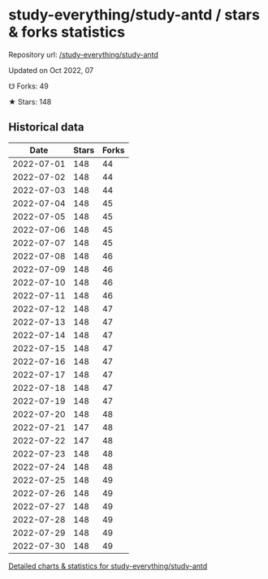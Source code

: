 # study-everything/study-antd / stars & forks statistics

Repository url: [/study-everything/study-antd](https://github.com/study-everything/study-antd)

Updated on Oct 2022, 07

☋ Forks: 49

★ Stars: 148

## Historical data
| Date | Stars | Forks |
|------|-------|-------|
| 2022-07-01 | 148 | 44 | 
| 2022-07-02 | 148 | 44 | 
| 2022-07-03 | 148 | 44 | 
| 2022-07-04 | 148 | 45 | 
| 2022-07-05 | 148 | 45 | 
| 2022-07-06 | 148 | 45 | 
| 2022-07-07 | 148 | 45 | 
| 2022-07-08 | 148 | 46 | 
| 2022-07-09 | 148 | 46 | 
| 2022-07-10 | 148 | 46 | 
| 2022-07-11 | 148 | 46 | 
| 2022-07-12 | 148 | 47 | 
| 2022-07-13 | 148 | 47 | 
| 2022-07-14 | 148 | 47 | 
| 2022-07-15 | 148 | 47 | 
| 2022-07-16 | 148 | 47 | 
| 2022-07-17 | 148 | 47 | 
| 2022-07-18 | 148 | 47 | 
| 2022-07-19 | 148 | 47 | 
| 2022-07-20 | 148 | 48 | 
| 2022-07-21 | 147 | 48 | 
| 2022-07-22 | 147 | 48 | 
| 2022-07-23 | 148 | 48 | 
| 2022-07-24 | 148 | 48 | 
| 2022-07-25 | 148 | 49 | 
| 2022-07-26 | 148 | 49 | 
| 2022-07-27 | 148 | 49 | 
| 2022-07-28 | 148 | 49 | 
| 2022-07-29 | 148 | 49 | 
| 2022-07-30 | 148 | 49 | 


[Detailed charts & statistics for study-everything/study-antd](https://reviewgithub.com/rep/study-everything/study-antd)
